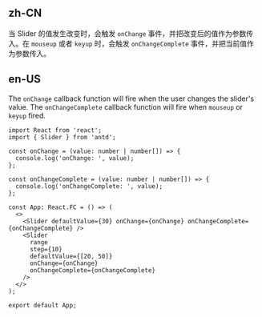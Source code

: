 ## zh-CN

当 Slider 的值发生改变时，会触发 `onChange` 事件，并把改变后的值作为参数传入。在 `mouseup` 或者 `keyup` 时，会触发 `onChangeComplete` 事件，并把当前值作为参数传入。

## en-US

The `onChange` callback function will fire when the user changes the slider's value. The `onChangeComplete` callback function will fire when `mouseup` or `keyup` fired.
```tsx
import React from 'react';
import { Slider } from 'antd';

const onChange = (value: number | number[]) => {
  console.log('onChange: ', value);
};

const onChangeComplete = (value: number | number[]) => {
  console.log('onChangeComplete: ', value);
};

const App: React.FC = () => (
  <>
    <Slider defaultValue={30} onChange={onChange} onChangeComplete={onChangeComplete} />
    <Slider
      range
      step={10}
      defaultValue={[20, 50]}
      onChange={onChange}
      onChangeComplete={onChangeComplete}
    />
  </>
);

export default App;
```
